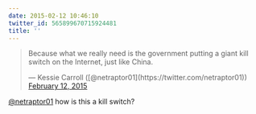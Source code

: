 ```yaml
---
date: 2015-02-12 10:46:10
twitter_id: 565899670715924481
title: ''
---
```


<blockquote class="twitter-tweet"><p lang="en" dir="ltr">Because what we really need is the government putting a giant kill switch on the Internet, just like China.</p>&mdash; Kessie Carroll ([@netraptor01](https://twitter.com/netraptor01)) <a href="https://twitter.com/netraptor01/status/565895024140099585?ref_src=twsrc%5Etfw">February 12, 2015</a></blockquote>
<script async src="https://platform.twitter.com/widgets.js" charset="utf-8"></script>

[@netraptor01](https://twitter.com/netraptor01) how is this a kill switch?
